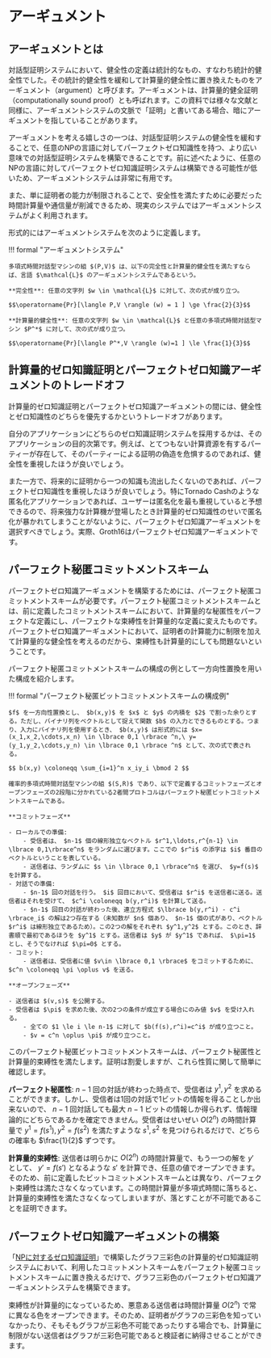 # アーギュメント

## アーギュメントとは

対話型証明システムにおいて、健全性の定義は統計的なもの、すなわち統計的健全性でした。その統計的健全性を緩和して計算量的健全性に置き換えたものをアーギュメント（argument）と呼びます。アーギュメントは、計算量的健全証明（computationally sound proof）とも呼ばれます。この資料では様々な文献と同様に、アーギュメントシステムの文脈で「証明」と書いてある場合、暗にアーギュメントを指していることがあります。

アーギュメントを考える嬉しさの一つは、対話型証明システムの健全性を緩和することで、任意のNPの言語に対してパーフェクトゼロ知識性を持つ、より広い意味での対話型証明システムを構築できることです。前に述べたように、任意のNPの言語に対してパーフェクトゼロ知識証明システムは構築できる可能性が低いため、アーギュメントシステムは非常に有用です。

また、単に証明者の能力が制限されることで、安全性を満たすために必要だった時間計算量や通信量が削減できるため、現実のシステムではアーギュメントシステムがよく利用されます。

形式的にはアーギュメントシステムを次のように定義します。

!!! formal "アーギュメントシステム"

	多項式時間対話型マシンの組 $(P,V)$ は、以下の完全性と計算量的健全性を満たすならば、言語 $\mathcal{L}$ のアーギュメントシステムであるという。

	**完全性**: 任意の文字列 $w \in \mathcal{L}$ に対して、次の式が成り立つ。

	$$\operatorname{Pr}[\langle P,V \rangle (w) = 1 ] \ge \frac{2}{3}$$

	**計算量的健全性**: 任意の文字列 $w \in \mathcal{L}$ と任意の多項式時間対話型マシン $P^*$ に対して、次の式が成り立つ。

	$$\operatorname{Pr}[\langle P^*,V \rangle (w)=1 ] \le \frac{1}{3}$$

## 計算量的ゼロ知識証明とパーフェクトゼロ知識アーギュメントのトレードオフ

計算量的ゼロ知識証明とパーフェクトゼロ知識アーギュメントの間には、健全性とゼロ知識性のどちらを優先するかというトレードオフがあります。

自分のアプリケーションにどちらのゼロ知識証明システムを採用するかは、そのアプリケーションの目的次第です。例えば、とてつもない計算資源を有するパーティーが存在して、そのパーティーによる証明の偽造を危惧するのであれば、健全性を重視したほうが良いでしょう。

また一方で、将来的に証明から一つの知識も流出したくないのであれば、パーフェクトゼロ知識性を重視したほうが良いでしょう。特にTornado Cashのような匿名化アプリケーションであれば、ユーザーは匿名化を最も重視していると予想できるので、将来強力な計算機が登場したとき計算量的ゼロ知識性のせいで匿名化が暴かれてしまうことがないように、パーフェクトゼロ知識アーギュメントを選択すべきでしょう。実際、Groth16はパーフェクトゼロ知識アーギュメントです。

## パーフェクト秘匿コミットメントスキーム

パーフェクトゼロ知識アーギュメントを構築するためには、パーフェクト秘匿コミットメントスキームが必要です。パーフェクト秘匿コミットメントスキームとは、前に定義したコミットメントスキームにおいて、計算量的な秘匿性をパーフェクトな定義にし、パーフェクトな束縛性を計算量的な定義に変えたものです。パーフェクトゼロ知識アーギュメントにおいて、証明者の計算能力に制限を加えて計算量的な健全性を考えるのだから、束縛性も計算量的にしても問題ないということです。

パーフェクト秘匿コミットメントスキームの構成の例として一方向性置換を用いた構成を紹介します。 

!!! formal "パーフェクト秘匿ビットコミットメントスキームの構成例"

	$f$ を一方向性置換とし、 $b(x,y)$ を $x$ と $y$ の内積を $2$ で割った余りとする。ただし、バイナリ列をベクトルとして捉えて関数 $b$ の入力とできるものとする。つまり、入力にバイナリ列を使用するとき、 $b(x,y)$ は形式的には $x=(x_1,x_2,\cdots,x_n) \in \lbrace 0,1 \rbrace ^n,\ y=(y_1,y_2,\cdots,y_n) \in \lbrace 0,1 \rbrace ^n$ として、次の式で表される。

	$$ b(x,y) \coloneqq \sum_{i=1}^n x_iy_i \bmod 2 $$

	確率的多項式時間対話型マシンの組 $(S,R)$ であり、以下で定義するコミットフェーズとオープンフェーズの2段階に分かれている2者間プロトコルはパーフェクト秘匿ビットコミットメントスキームである。

	**コミットフェーズ**

	- ローカルでの準備: 
		- 受信者は、 $n-1$ 個の線形独立なベクトル $r^1,\ldots,r^{n-1} \in \lbrace 0,1\rbrace^n$ をランダムに選びます。ここでの $r^i$ の添字は $i$ 番目のベクトルということを表している。
		- 送信者は、ランダムに $s \in \lbrace 0,1 \rbrace^n$ を選び、 $y=f(s)$ を計算する。
	- 対話での準備:
		- $n-1$ 回の対話を行う。 $i$ 回目において、受信者は $r^i$ を送信者に送る。送信者はそれを受けて、 $c^i \coloneqq b(y,r^i)$ を計算して送る。
		- $n-1$ 回目の対話が終わった後、連立方程式 $\lbrace b(y,r^i) - c^i \rbrace_i$ の解は2つ存在する（未知数が $n$ 個あり、 $n-1$ 個の式があり、ベクトル $r^i$ は線形独立であるため）。この2つの解をそれぞれ $y^1,y^2$ とする。このとき、辞書順で最初であるほうを $y^1$ とする。送信者は $y$ が $y^1$ であれば、 $\pi=1$ とし、そうでなければ $\pi=0$ とする。
	- コミット: 
		- 送信者は、受信者に値 $v\in \lbrace 0,1 \rbrace$ をコミットするために、 $c^n \coloneqq \pi \oplus v$ を送る。

	**オープンフェーズ**

	- 送信者は $(v,s)$ を公開する。
	- 受信者は $\pi$ を求めた後、次の2つの条件が成立する場合にのみ値 $v$ を受け入れる。
		- 全ての $1 \le i \le n-1$ に対して $b(f(s),r^i)=c^i$ が成り立つこと。
		- $v = c^n \oplus \pi$ が成り立つこと。

このパーフェクト秘匿ビットコミットメントスキームは、パーフェクト秘匿性と計算量的束縛性を満たします。証明は割愛しますが、これら性質に関して簡単に確認します。

**パーフェクト秘匿性**: $n-1$ 回の対話が終わった時点で、受信者は $y^1,y^2$ を求めることができます。しかし、受信者は1回の対話で1ビットの情報を得ることしか出来ないので、 $n-1$ 回対話しても最大 $n-1$ ビットの情報しか得られず、情報理論的にどちらであるかを確定できません。受信者はせいぜい $O(2^n)$ の時間計算量で $y^1 = f(s^1),y^2=f(s^2)$ を満たすような $s^1,s^2$ を見つけられるだけで、どちらの確率も $\frac{1}{2}$ ずつです。

**計算量的束縛性**: 送信者は明らかに $O(2^n)$ の時間計算量で、もう一つの解を $y'$ として、 $y'=f(s')$ となるような $s'$ を計算でき、任意の値でオープンできます。そのため、前に定義したビットコミットメントスキームとは異なり、パーフェクト束縛性は満たさなくなっています。この時間計算量が多項式時間に落ちると、計算量的束縛性を満たさなくなってしまいますが、落とすことが不可能であることを証明できます。

## パーフェクトゼロ知識アーギュメントの構築

「[NPに対するゼロ知識証明](zkp-for-np.md)」で構築したグラフ三彩色の計算量的ゼロ知識証明システムにおいて、利用したコミットメントスキームをパーフェクト秘匿コミットメントスキームに置き換えるだけで、グラフ三彩色のパーフェクトゼロ知識アーギュメントシステムを構築できます。

束縛性が計算量的になっているため、悪意ある送信者は時間計算量 $O(2^n)$ で常に異なる色をオープンできます。そのため、証明者がグラフの三彩色を知っていなかったり、そもそもグラフが三彩色不可能であったりする場合でも、計算量に制限がない送信者はグラフが三彩色可能であると検証者に納得させることができます。
